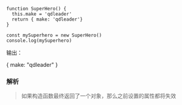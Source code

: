 
```
function SuperHero() {
  this.make = 'qdleader'
  return { make: 'qdleader'}
}

const mySuperhero = new SuperHero()
console.log(mySuperhero)
```



输出：

{
  make: "qdleader"
}






### 解析

> 如果构造函数最终返回了一个对象，那么之前设置的属性都将失效